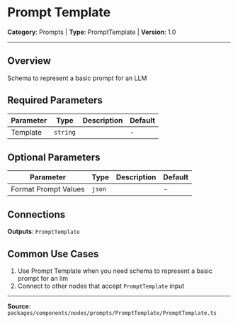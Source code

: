 # Prompt Template

**Category**: Prompts | **Type**: PromptTemplate | **Version**: 1.0

---

## Overview

Schema to represent a basic prompt for an LLM

## Required Parameters

| Parameter | Type | Description | Default |
|-----------|------|-------------|---------|
| Template | `string` |  | - |

## Optional Parameters

| Parameter | Type | Description | Default |
|-----------|------|-------------|---------|
| Format Prompt Values | `json` |  | - |

## Connections

**Outputs**: `PromptTemplate`

## Common Use Cases

1. Use Prompt Template when you need schema to represent a basic prompt for an llm
2. Connect to other nodes that accept `PromptTemplate` input

---

**Source**: `packages/components/nodes/prompts/PromptTemplate/PromptTemplate.ts`